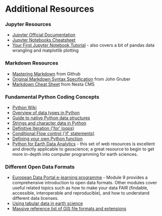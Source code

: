 # Additional Resources

### Jupyter Resources
* [Jupyter Official Documentation](https://jupyter.org/documentation)
* [Jupyter Notebooks Cheatsheet](https://www.edureka.co/blog/wp-content/uploads/2018/10/Jupyter_Notebook_CheatSheet_Edureka.pdf)
* [Your First Jupyter Notebook Tutorial](https://www.dataquest.io/blog/jupyter-notebook-tutorial/) - also covers a bit of pandas data wrangling and matplotlib plotting

### Markdown Resources
* [Mastering Markdown](https://guides.github.com/features/mastering-markdown/) from Github
* [Original Markdown Syntax Specification](http://daringfireball.net/projects/markdown/syntax/) from John Gruber
* [Markdown Cheat Sheet](http://nestacms.com/docs/creating-content/markdown-cheat-sheet) from Nesta CMS

### Fundamental Python Coding Concepts
* [Python Wiki](https://wiki.python.org/moin/FrontPage)
* [Overview of data types in Python](https://realpython.com/python-data-types/)
* [Guide to native Python data structures](https://realpython.com/python-data-structures/)
* [Strings and character data in Python](https://realpython.com/python-strings/)
* [Definitive Iteration ('for' loops)](https://realpython.com/python-for-loop/#a-survey-of-definite-iteration-in-programming)
* [Conditional Flow control ('if' statements)](https://docs.python.org/3/tutorial/controlflow.html)
* [Defining your own Python function](https://realpython.com/defining-your-own-python-function/)
* [Python for Earth Data Analytics](https://www.earthdatascience.org/courses/intro-to-earth-data-science/python-code-fundamentals/) - this set of web resources is excellent and directly applicable to geoscience; a great resource to begin to get more in-depth into computer programming for earth sciences.

### Different Open Data Formats
* [European Data Portal e-learning programme](https://data.europa.eu/elearning/en/#/id/co-01) - Module 9 provides a comprehensive introduction to open data formats. Other modules cover useful related topics such as how to make your data FAIR (findable, accessible, interoperable and reproducible), and how to understand different data licenses.
* [Using tabular data in earth science](https://www.earthdatascience.org/courses/intro-to-earth-data-science/file-formats/use-text-files/use-tabular-data/)
* [Massive reference list of GIS file formats and extensions](https://gisgeography.com/gis-formats/#Geographic_Database_File_Formats)